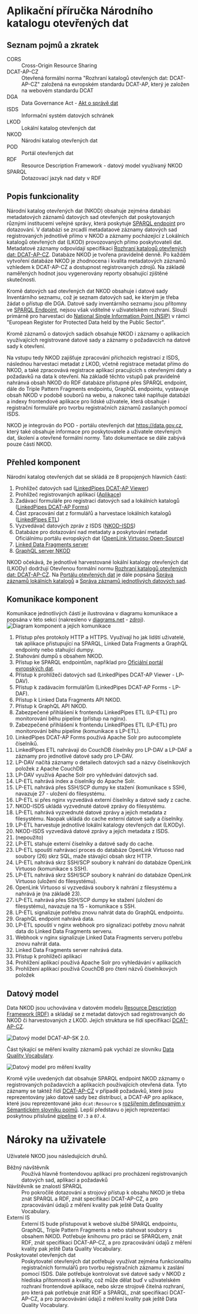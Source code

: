 # Aplikační příručka Národního katalogu otevřených dat

## Seznam pojmů a zkratek

<dl>
    <dt>CORS</dt>
    <dd>Cross-Origin Resource Sharing</dd>
    <dt>DCAT-AP-CZ</dt>
    <dd>Otevřená formální norma "Rozhraní katalogů otevřených dat: DCAT-AP-CZ" založená na evropském standardu DCAT-AP, který je založen na webovém standardu DCAT</dd>
    <dt>DGA</dt>
    <dd>Data Governance Act - <a href="https://eur-lex.europa.eu/legal-content/CS/TXT/HTML/?uri=CELEX:32022R0868">Akt o správě dat</a></dd>
    <dt>ISDS</dt>
    <dd>Informační systém datových schránek</dd>
    <dt>LKOD</dt>
    <dd>Lokální katalog otevřených dat</dd>
    <dt>NKOD</dt>
    <dd>Národní katalog otevřených dat</dd>
    <dt>POD</dt>
    <dd>Portál otevřených dat</dd>
    <dt>RDF</dt>
    <dd>Resource Description Framework - datový model využívaný NKOD</dd>
    <dt>SPARQL</dt>
    <dd>Dotazovací jazyk nad daty v RDF</dd>
</dl>

## Popis funkcionality
Národní katalog otevřených dat (NKOD) obsahuje zejména databázi metadatových záznamů datových sad otevřených dat poskytovaných různými institucemi veřejné správy, která poskytuje [SPARQL endpoint] pro dotazování.
V databázi se zrcadlí metadataové záznamy datových sad registrovaných jednotlivě přímo v NKOD a záznamy pocházející z Lokálních katalogů otevřených dat (LKOD) provozovaných přímo poskytovateli dat.
Metadatové záznamy odpovídají specifikaci [Rozhraní katalogů otevřených dat: DCAT-AP-CZ]. 
Databáze NKOD je tvořena pravidelně denně.
Po každém vytvoření databáze NKOD je zhodnocena i kvalita metadatových záznamů vzhledem k DCAT-AP-CZ a dostupnost registrovaných zdrojů.
Na základě naměřených hodnot jsou vygenerovány reporty obsahující zjištěné skutečnosti.

Kromě datových sad otevřených dat NKOD obsahuje i datové sady Inventárního seznamu, což je seznam datových sad, ke kterým je třeba žádat o přístup dle DGA.
Datové sady inventárního seznamu jsou přítomny ve [SPARQL Endpoint], nejsou však viditelné v uživatelském rozhraní.
Slouží primárně pro harvestaci do [National Single Information Point (NSIP)] v rámci "European Register for Protected Data held by the Public Sector".

Kromě záznamů o datových sadách obsahuje NKOD i záznamy o aplikacích využívajících registrované datové sady a záznamy o požadavcích na datové sady k otevření.

Na vstupu tedy NKOD zajišťuje zpracování příchozích registrací z ISDS, následnou harvestaci metadat z LKOD, včetně registrace metadat přímo do NKOD, a také zpracovává registrace aplikací pracujících s otevřenými daty a požadavků na data k otevření.
Na základě těchto vstupů pak pravidelně nahránvá obsah NKOD do RDF databáze přístupné přes SPARQL endpoint, dále do Triple Pattern Fragments endpointu, GraphQL endpointu, vystavuje obsah NKOD v podobě souborů na webu, a nakonec také naplňuje databázi a indexy frontendové aplikace pro lidské uživatele, která obsahuje i registrační formuláře pro tvorbu registračních záznamů zasílaných pomocí ISDS.

NKOD je integrován do POD - portálu otevřených dat https://data.gov.cz, který také obsahuje informace pro poskytovatele a uživatele otevřených dat, školení a otevřené formální normy.
Tato dokumentace se dále zabývá pouze částí NKOD.

## Přehled komponent
Národní katalog otevřených dat se skládá ze 8 propojených hlavních částí:
1. Prohlížeč datových sad ([LinkedPipes DCAT-AP Viewer])
2. Prohlížeč registrovaných aplikací ([Aplikace])
3. Zadávací formuláře pro registraci datových sad a lokálních katalogů ([LinkedPipes DCAT-AP Forms])
4. Část zpracování dat z formulářů a harvestace lokálních katalogů ([LinkedPipes ETL])
5. Vyzvedávač datových zpráv z ISDS ([NKOD-ISDS])
6. Databáze pro dotazování nad metadaty a poskytování metadat Oficiálnímu portálu evropských dat ([OpenLink Virtuoso Open-Source])
7. [Linked Data Fragments server]
8. [GraphQL server NKOD]

NKOD očekává, že jednotlivé harvestované lokální katalogy otevřených dat (LKODy) dodržují Otevřenou formální normu [Rozhraní katalogů otevřených dat: DCAT-AP-CZ].
Na [Portálu otevřených dat][POD] je dále popsána [Správa záznamů lokálních katalogů](https://opendata.gov.cz/cinnost:registrace-vlastniho-katalogu-v-nkod) a [Správa záznamů jednotlivých datových sad](https://opendata.gov.cz/cinnost:sprava-katalogizacniho-zaznamu-v-nkod).

## Komunikace komponent
Komunikace jednotlivých částí je ilustrována v diagramu komunikace a popsána v této sekci (nakresleno v [diagrams.net](https://diagrams.net) - [zdroj](diagramy/communication.drawio.xml)).
![Diagram komponent a jejich komunikace](diagramy/communication.svg)
1. Přístup přes protokoly HTTP a HTTPS. Využívají ho jak lidští uživatelé, tak aplikace přistupující na SPARQL, Linked Data Fragments a GraphQL endpointy nebo stahující dumpy.
2. Stahování dumpů s obsahem NKOD.
3. Přístup ke SPARQL endpointům, například pro [Oficiální portál evropských dat].
4. Přístup k prohlížeči datových sad (LinkedPipes DCAT-AP Viewer - LP-DAV).
5. Přístup k zadávacím formulářům (LinkedPipes DCAT-AP Forms - LP-DAF).
6. Přístup k Linked Data Fragments API NKOD.
7. Přístup k GraphQL API NKOD.
8. Zabezpečené přihlášení k frontendu LinkedPipes ETL (LP-ETL) pro monitorování běhu pipeline (přístup na nginx).
9.  Zabezpečené přihlášení k frontendu LinkedPipes ETL (LP-ETL) pro monitorování běhu pipeline (komunikace s LP-ETL).
10. LinkedPipes DCAT-AP Forms používá Apache Solr pro autocomplete číselníků.
11. LinkedPipes ETL nahrávají do CouchDB číselníky pro LP-DAV a LP-DAF a záznamy pro jednotlivé datové sady pro LP-DAV.
12. LP-DAV načítá záznamy o detailech datových sad a názvy číselníkových položek z Apache CouchDB
13. LP-DAV využívá Apache Solr pro vyhledvání datových sad.
14. LP-ETL nahrává index a číselníky do Apache Solr.
15. LP-ETL nahrává přes SSH/SCP dumpy ke stažení (komunikace s SSH), navazuje 27 - uložení do filesystému.
16. LP-ETL si přes nginx vyzvedává externí číselníky a datové sady z cache.
17. NKOD-ISDS ukládá vyzvednuté datové zprávy do filesystému.
18. LP-ETL nahrává vyzvednuté datové zprávy a jejich metadata z filesystému. Naopak ukládá do cache externí datové sady a číselníky.
19. LP-ETL harvestuje jednotlivé lokální katalogy otevřených dat (LKODy).
20. NKOD-ISDS vyzvedává datové zprávy a jejich metadata z ISDS.
21. (nepoužito)
22. LP-ETL stahuje externí číselníky a datové sady do cache.
23. LP-ETL spouští nahrávací proces do databáze OpenLink Virtuoso nad soubory (26) skrz SQL, maže stávající obsah skrz HTTP.
24. LP-ETL nahrává skrz SSH/SCP soubory k nahrání do databáze OpenLink Virtuoso (komunikace s SSH).
25. LP-ETL nahrává skrz SSH/SCP soubory k nahrání do databáze OpenLink Virtuoso (uložení do filesystému).
26. OpenLink Virtuoso si vyzvedává soubory k nahrání z filesystému a nahrává je (na základě 23).
27. LP-ETL nahrává přes SSH/SCP dumpy ke stažení (uložení do filesystému), navazuje na 15 - komunikace s SSH.
28. LP-ETL signalizuje potřebu znovu nahrát data do GraphQL endpointu.
29. GraphQL endpoint nahrává data.
30. LP-ETL spouští v nginx webhook pro signalizaci potřeby znovu nahrát data do Linked Data Fragments serveru.
31. Webhook v nginx signalizuje Linked Data Fragments serveru potřebu znovu nahrát data.
32. Linked Data Fragments server nahrává data.
33. Přístup k prohlížeči aplikací
34. Prohlížení aplikací používá Apache Solr pro vyhledávání v aplikacích
35. Prohlížení aplikací používá CouchDB pro čtení názvů číselníkových položek

## Datový model
Data NKOD jsou uchovávána v datovém modelu [Resource Description Framework (RDF)] a skládají se z metadat datových sad registrovaných do NKOD či harvestovaných z LKOD.
Jejich struktura se řídí specifikací [DCAT-AP-CZ].

![Datový model DCAT-AP-SK 2.0](diagramy/dcat-ap-cz.svg).

Část týkající se měření kvality záznamů pak vychází ze slovníku [Data Quality Vocabulary].

![Datový model pro měření kvality](diagramy/DQV.svg)

Kromě výše uvedených dat obsahuje SPARQL endpoint NKOD záznamy o registrovaných požadavcích a aplikacích používajících otevřená data.
Tyto záznamy se taktéž řídí [DCAT-AP-CZ] v případě požadavků, které jsou reprezentovány jako datové sady bez distribucí, a DCAT-AP pro aplikace, které jsou reprezentované jako `dcat:Resource` s [rozšířením definovaným v Sémantickém slovníku pojmů](https://slovník.gov.cz/prohlížíme/pojem?iri=https://slovník.gov.cz/legislativní/sbírka/106/1999/pojem/produkt-či-služba-využívající-otevřená-data).
Lepší představu o jejich reprezentaci poskytnou příslušné [pipeline](pipeliny/README.md) `07.3` a `07.4`.

# Nároky na uživatele
Uživatelé NKOD jsou následujících druhů.
<dl>
  <dt>Běžný návštěvník</dt>
  <dd>Používá hlavně frontendovou aplikaci pro procházení registrovaných datových sad, aplikací a požadavků</dd>
  <dt>Návštěvník se znalostí SPARQL</dt>
  <dd>Pro pokročilé dotazování a strojový přístup k obsahu NKOD je třeba znát SPARQL a RDF, znát specifikaci DCAT-AP-CZ, a pro zpracovávání údajů z měření kvality pak ještě Data Quality Vocabulary.</dd>
  <dt>Externí IS</dt>
  <dd>Externí IS bude přistupovat k webové službě SPARQL endpointu, GraphQL, Triple Pattern Fragments a nebo stahovat soubory s obsahem NKOD.
  Potřebuje knihovnu pro práci se SPARQLem, znát RDF, znát specifikaci DCAT-AP-CZ, a pro zpracovávání údajů z měření kvality pak ještě Data Quality Vocabulary.</dd>
  <dt>Poskytovatel otevřených dat</dt>
  <dd>
    Poskytovatel otevřených dat potřebuje využívat zejména funkcionalitu registračních formulářů pro tvorbu registračních záznamu k zaslání pomocí ISDS.
    Dále potřebuje kontrolovat své datové sady v NKOD z hlediska přítomnosti a kvality, což může dělat buď v uživatelském rozhraní frontendové aplikace, nebo skrze strojově čitelná rozhraní, pro která pak potřebuje znát RDF a SPARQL, znát specifikaci DCAT-AP-CZ, a pro zpracovávání údajů z měření kvality pak ještě Data Quality Vocabulary.
  </dd>
</dl>

[LinkedPipes DCAT-AP Viewer]: https://github.com/datagov-cz/dcat-ap-viewer "LinkedPipes DCAT-AP Viewer"
[Aplikace]: https://github.com/datagov-cz/nkod-registrovane-aplikace "NKOD registrované aplikace"
[LinkedPipes DCAT-AP Forms]: https://github.com/datagov-cz/dcat-ap-forms "LinkedPipes DCAT-AP Forms"
[LinkedPipes ETL]: https://github.com/datagov-cz/etl "LinkedPipes ETL"
[NKOD-ISDS]: https://github.com/datagov-cz/nkod-isds "NKOD-ISDS"
[OpenLink Virtuoso Open-Source]: https://github.com/datagov-cz/virtuoso-opensource "OpenLink Virtuoso Open-Source"
[Linked Data Fragments server]: https://github.com/datagov-cz/Server.js "Linked Data Fragments server"
[GraphQL server NKOD]: https://github.com/datagov-cz/nkod-graphql "GraphQL server NKOD"
[Rozhraní katalogů otevřených dat: DCAT-AP-CZ]: https://ofn.gov.cz/rozhraní-katalogů-otevřených-dat/2021-01-11/ "Otevřená formální norma Rozhraní katalogů otevřených dat: DCAT-AP-CZ"
[DCAT-AP-CZ]: https://ofn.gov.cz/rozhraní-katalogů-otevřených-dat/2021-01-11/ "Otevřená formální norma Rozhraní katalogů otevřených dat: DCAT-AP-CZ"
[POD]: https://data.gov.cz "Portál otevřených dat"
[Oficiální portál evropských dat]: https://data.europa.eu "Oficiální portál evropských dat"
[SPARQL endpoint]: https://data.gov.cz/sparql "SPARQL endpoint NKOD"
[National Single Information Point (NSIP)]: https://data.europa.eu/data/datasets?superCatalogue=erpd&locale=cs&catalog=nsip-cz&page=1 "Czech National Single Information Point"
[Resource Description Framework (RDF)]: https://www.w3.org/TR/rdf11-concepts/ "RDF"
[Data Quality Vocabulary]: https://www.w3.org/TR/vocab-dqv/ "Data Quality Vocabulary"